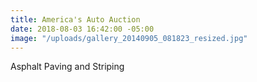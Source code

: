 ```yaml
---
title: America's Auto Auction
date: 2018-08-03 16:42:00 -05:00
image: "/uploads/gallery_20140905_081823_resized.jpg"
---
```


Asphalt Paving and Striping
